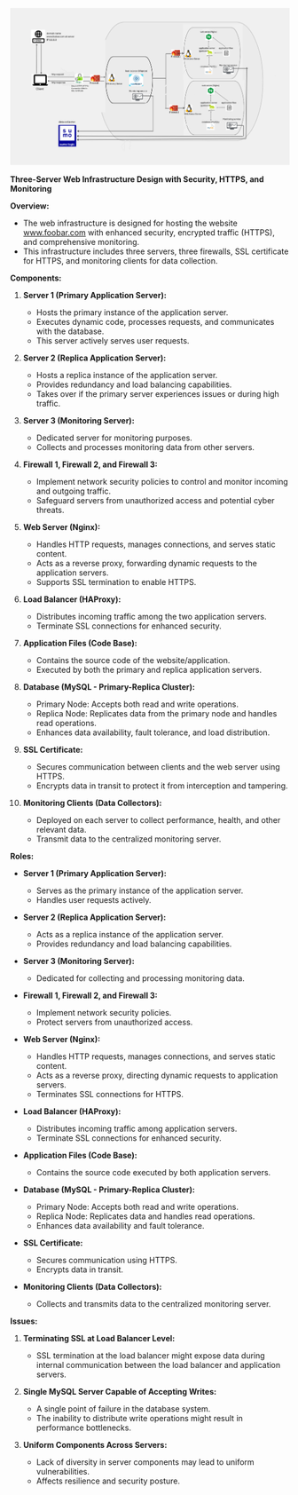 ![](https://github.com/Isaac-Ndirangu-Muturi-749/alx-system_engineering-devops/blob/main/0x09-web_infrastructure_design/2-secured_and_monitored_web_infrastructure.png
)

**Three-Server Web Infrastructure Design with Security, HTTPS, and Monitoring**

**Overview:**
- The web infrastructure is designed for hosting the website www.foobar.com with enhanced security, encrypted traffic (HTTPS), and comprehensive monitoring.
- This infrastructure includes three servers, three firewalls, SSL certificate for HTTPS, and monitoring clients for data collection.

**Components:**

1. **Server 1 (Primary Application Server):**
   - Hosts the primary instance of the application server.
   - Executes dynamic code, processes requests, and communicates with the database.
   - This server actively serves user requests.

2. **Server 2 (Replica Application Server):**
   - Hosts a replica instance of the application server.
   - Provides redundancy and load balancing capabilities.
   - Takes over if the primary server experiences issues or during high traffic.

3. **Server 3 (Monitoring Server):**
   - Dedicated server for monitoring purposes.
   - Collects and processes monitoring data from other servers.

4. **Firewall 1, Firewall 2, and Firewall 3:**
   - Implement network security policies to control and monitor incoming and outgoing traffic.
   - Safeguard servers from unauthorized access and potential cyber threats.

5. **Web Server (Nginx):**
   - Handles HTTP requests, manages connections, and serves static content.
   - Acts as a reverse proxy, forwarding dynamic requests to the application servers.
   - Supports SSL termination to enable HTTPS.

6. **Load Balancer (HAProxy):**
   - Distributes incoming traffic among the two application servers.
   - Terminate SSL connections for enhanced security.

7. **Application Files (Code Base):**
   - Contains the source code of the website/application.
   - Executed by both the primary and replica application servers.

8. **Database (MySQL - Primary-Replica Cluster):**
   - Primary Node: Accepts both read and write operations.
   - Replica Node: Replicates data from the primary node and handles read operations.
   - Enhances data availability, fault tolerance, and load distribution.

9. **SSL Certificate:**
   - Secures communication between clients and the web server using HTTPS.
   - Encrypts data in transit to protect it from interception and tampering.

10. **Monitoring Clients (Data Collectors):**
    - Deployed on each server to collect performance, health, and other relevant data.
    - Transmit data to the centralized monitoring server.

**Roles:**

- **Server 1 (Primary Application Server):**
  - Serves as the primary instance of the application server.
  - Handles user requests actively.

- **Server 2 (Replica Application Server):**
  - Acts as a replica instance of the application server.
  - Provides redundancy and load balancing capabilities.

- **Server 3 (Monitoring Server):**
  - Dedicated for collecting and processing monitoring data.

- **Firewall 1, Firewall 2, and Firewall 3:**
  - Implement network security policies.
  - Protect servers from unauthorized access.

- **Web Server (Nginx):**
  - Handles HTTP requests, manages connections, and serves static content.
  - Acts as a reverse proxy, directing dynamic requests to application servers.
  - Terminates SSL connections for HTTPS.

- **Load Balancer (HAProxy):**
  - Distributes incoming traffic among application servers.
  - Terminate SSL connections for enhanced security.

- **Application Files (Code Base):**
  - Contains the source code executed by both application servers.

- **Database (MySQL - Primary-Replica Cluster):**
  - Primary Node: Accepts both read and write operations.
  - Replica Node: Replicates data and handles read operations.
  - Enhances data availability and fault tolerance.

- **SSL Certificate:**
  - Secures communication using HTTPS.
  - Encrypts data in transit.

- **Monitoring Clients (Data Collectors):**
  - Collects and transmits data to the centralized monitoring server.

**Issues:**

1. **Terminating SSL at Load Balancer Level:**
   - SSL termination at the load balancer might expose data during internal communication between the load balancer and application servers.

2. **Single MySQL Server Capable of Accepting Writes:**
   - A single point of failure in the database system.
   - The inability to distribute write operations might result in performance bottlenecks.

3. **Uniform Components Across Servers:**
   - Lack of diversity in server components may lead to uniform vulnerabilities.
   - Affects resilience and security posture.